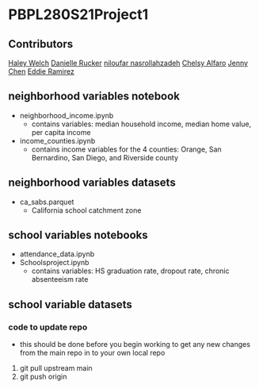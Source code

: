 # PBPL280S21Project1

## Contributors 
[Haley Welch](https://github.com/hay1997)
[Danielle Rucker](https://github.com/drucker13)
[niloufar nasrollahzadeh](https://github.com/nnasr001)
[Chelsy Alfaro](https://github.com/calfa021)
[Jenny Chen](https://github.com/jchen321)
[Eddie Ramirez](https://github.com/eddieramz)


## neighborhood variables notebook
- neighborhood_income.ipynb 
    - contains variables: median household income, median home value, per capita income
- income_counties.ipynb
    - contains income variables for the 4 counties: Orange, San Bernardino, San Diego, and Riverside county
## neighborhood variables datasets
- ca_sabs.parquet 
    - California school catchment zone


## school variables notebooks
- attendance_data.ipynb
- Schoolsproject.ipynb
    - contains variables: HS graduation rate, dropout rate, chronic absenteeism rate
## school variable datasets 


### code to update repo
- this should be done before you begin working to get any new changes from the main repo in to your own local repo
1. git pull upstream main
2. git push origin

